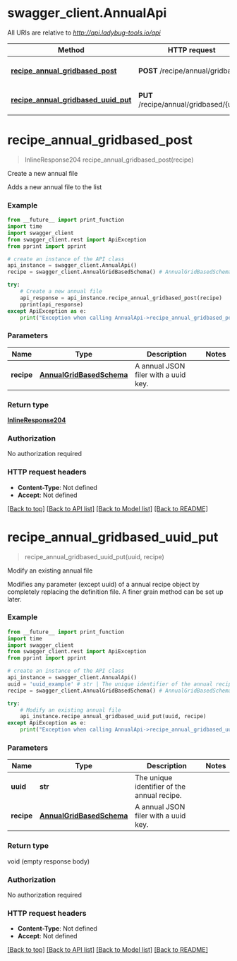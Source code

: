 # swagger_client.AnnualApi

All URIs are relative to *http://api.ladybug-tools.io/api*

Method | HTTP request | Description
------------- | ------------- | -------------
[**recipe_annual_gridbased_post**](AnnualApi.md#recipe_annual_gridbased_post) | **POST** /recipe/annual/gridbased | Create a new annual file
[**recipe_annual_gridbased_uuid_put**](AnnualApi.md#recipe_annual_gridbased_uuid_put) | **PUT** /recipe/annual/gridbased/{uuid} | Modify an existing annual file


# **recipe_annual_gridbased_post**
> InlineResponse204 recipe_annual_gridbased_post(recipe)

Create a new annual file

Adds a new annual file to the list

### Example
```python
from __future__ import print_function
import time
import swagger_client
from swagger_client.rest import ApiException
from pprint import pprint

# create an instance of the API class
api_instance = swagger_client.AnnualApi()
recipe = swagger_client.AnnualGridBasedSchema() # AnnualGridBasedSchema | A annual JSON filer with a uuid key.

try:
    # Create a new annual file
    api_response = api_instance.recipe_annual_gridbased_post(recipe)
    pprint(api_response)
except ApiException as e:
    print("Exception when calling AnnualApi->recipe_annual_gridbased_post: %s\n" % e)
```

### Parameters

Name | Type | Description  | Notes
------------- | ------------- | ------------- | -------------
 **recipe** | [**AnnualGridBasedSchema**](AnnualGridBasedSchema.md)| A annual JSON filer with a uuid key. | 

### Return type

[**InlineResponse204**](InlineResponse204.md)

### Authorization

No authorization required

### HTTP request headers

 - **Content-Type**: Not defined
 - **Accept**: Not defined

[[Back to top]](#) [[Back to API list]](../README.md#documentation-for-api-endpoints) [[Back to Model list]](../README.md#documentation-for-models) [[Back to README]](../README.md)

# **recipe_annual_gridbased_uuid_put**
> recipe_annual_gridbased_uuid_put(uuid, recipe)

Modify an existing annual file

Modifies any parameter (except uuid) of a annual recipe object by completely replacing the definition file. A finer grain method can be set up later.

### Example
```python
from __future__ import print_function
import time
import swagger_client
from swagger_client.rest import ApiException
from pprint import pprint

# create an instance of the API class
api_instance = swagger_client.AnnualApi()
uuid = 'uuid_example' # str | The unique identifier of the annual recipe.
recipe = swagger_client.AnnualGridBasedSchema() # AnnualGridBasedSchema | A annual JSON filer with a uuid key.

try:
    # Modify an existing annual file
    api_instance.recipe_annual_gridbased_uuid_put(uuid, recipe)
except ApiException as e:
    print("Exception when calling AnnualApi->recipe_annual_gridbased_uuid_put: %s\n" % e)
```

### Parameters

Name | Type | Description  | Notes
------------- | ------------- | ------------- | -------------
 **uuid** | **str**| The unique identifier of the annual recipe. | 
 **recipe** | [**AnnualGridBasedSchema**](AnnualGridBasedSchema.md)| A annual JSON filer with a uuid key. | 

### Return type

void (empty response body)

### Authorization

No authorization required

### HTTP request headers

 - **Content-Type**: Not defined
 - **Accept**: Not defined

[[Back to top]](#) [[Back to API list]](../README.md#documentation-for-api-endpoints) [[Back to Model list]](../README.md#documentation-for-models) [[Back to README]](../README.md)

